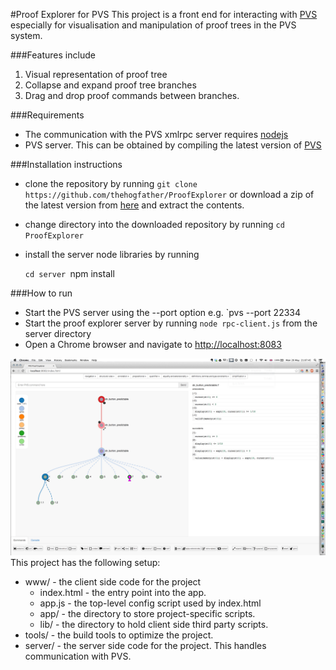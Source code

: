 #Proof Explorer for PVS
This project is a front end for interacting with [PVS](http://pvs.csl.sri.com/) especially for visualisation and manipulation of proof trees in the PVS system.

###Features include
1. Visual representation of proof tree
2. Collapse and expand proof tree branches
3. Drag and drop proof commands between branches.


###Requirements
* The communication with the PVS xmlrpc server requires [nodejs](http://nodejs.org/download/)
* PVS server. This can be obtained by compiling the latest version of [PVS](https://github.com/samowre/PVS)

###Installation instructions
* clone the repository by running `git clone https://github.com/thehogfather/ProofExplorer` or download a zip of the latest version from [here](https://github.com/thehogfather/ProofExplorer/archive/master.zip) and extract the contents.
* change directory into the downloaded repository by running `cd ProofExplorer`
* install the server node libraries by running

	`cd server
	`npm install

###How to run
* Start the PVS server using the --port option e.g. `pvs --port 22334
* Start the proof explorer server by running `node rpc-client.js` from the server directory
* Open a Chrome browser and navigate to [http://localhost:8083](http://localhost:8083)

![Screenshot](screenshot.png?raw=true)
This project has the following setup:

* www/ - the client side code for the project
    * index.html - the entry point into the app.
    * app.js - the top-level config script used by index.html
    * app/ - the directory to store project-specific scripts.
    * lib/ - the directory to hold client side third party scripts.
* tools/ - the build tools to optimize the project.
* server/ - the server side code for the project. This handles communication with PVS.
